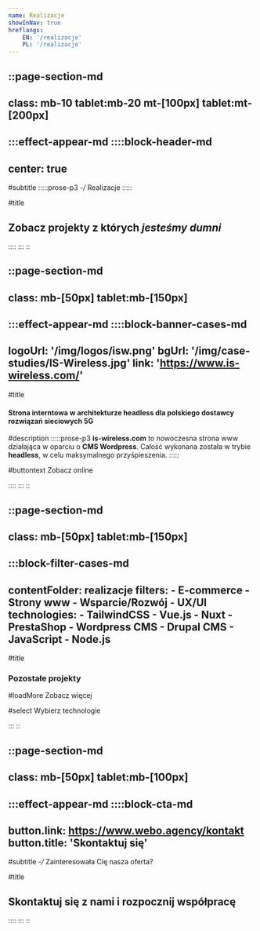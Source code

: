 ```yaml
---
name: Realizacje
showInNav: true
hreflangs:
    EN: '/realizacje'
    PL: '/realizacje'
---
```

::page-section-md
---
class:  mb-10 tablet:mb-20 mt-[100px] tablet:mt-[200px]
---
:::effect-appear-md
::::block-header-md
---
center: true
---

#subtitle
:::::prose-p3 
*-/* Realizacje 
:::::

#title
## Zobacz projekty z których *jesteśmy dumni*

::::
:::
::


::page-section-md
---
class: mb-[50px] tablet:mb-[150px]
---
:::effect-appear-md
::::block-banner-cases-md
---
logoUrl: '/img/logos/isw.png'
bgUrl: '/img/case-studies/IS-Wireless.jpg'
link: 'https://www.is-wireless.com/'
---

#title
#### Strona interntowa w architekturze headless dla polskiego dostawcy rozwiązań sieciowych 5G

#description
:::::prose-p3
**is-wireless.com** to nowoczesna strona www działająca w oparciu o **CMS Wordpress**. Całość wykonana została w trybie **headless**, w celu maksymalnego przyśpieszenia.
:::::

#buttontext
Zobacz online

::::
:::
::




::page-section-md
---
class: mb-[50px] tablet:mb-[150px]
---

:::block-filter-cases-md
---
contentFolder: realizacje
filters:
    - E-commerce
    - Strony www
    - Wsparcie/Rozwój
    - UX/UI
technologies:
    - TailwindCSS
    - Vue.js
    - Nuxt
    - PrestaShop
    - Wordpress CMS
    - Drupal CMS
    - JavaScript
    - Node.js
---

#title
### Pozostałe projekty

#loadMore
Zobacz więcej

#select
Wybierz technologie



:::
::



::page-section-md
---
class: mb-[50px] tablet:mb-[100px]
---
:::effect-appear-md
::::block-cta-md
---
button.link: https://www.webo.agency/kontakt
button.title: 'Skontaktuj się'
---

#subtitle
*-/* Zainteresowała Cię nasza oferta?

#title
## Skontaktuj się z nami i rozpocznij współpracę


::::
:::
::